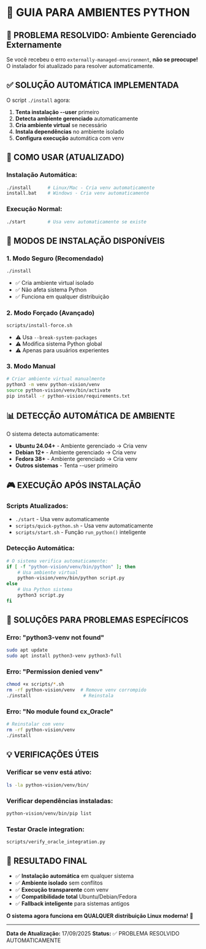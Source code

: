 # 🐍 GUIA PARA AMBIENTES PYTHON

## 🎯 **PROBLEMA RESOLVIDO: Ambiente Gerenciado Externamente**

Se você recebeu o erro `externally-managed-environment`, **não se preocupe!** O instalador foi atualizado para resolver automaticamente.

## ✅ **SOLUÇÃO AUTOMÁTICA IMPLEMENTADA**

O script `./install` agora:

1. **Tenta instalação --user** primeiro
2. **Detecta ambiente gerenciado** automaticamente
3. **Cria ambiente virtual** se necessário
4. **Instala dependências** no ambiente isolado
5. **Configura execução** automática com venv

## 🚀 **COMO USAR (ATUALIZADO)**

### **Instalação Automática:**
```bash
./install      # Linux/Mac - Cria venv automaticamente
install.bat    # Windows - Cria venv automaticamente
```

### **Execução Normal:**
```bash
./start        # Usa venv automaticamente se existe
```

## 🔧 **MODOS DE INSTALAÇÃO DISPONÍVEIS**

### **1. Modo Seguro (Recomendado)**
```bash
./install
```
- ✅ Cria ambiente virtual isolado
- ✅ Não afeta sistema Python
- ✅ Funciona em qualquer distribuição

### **2. Modo Forçado (Avançado)**
```bash
scripts/install-force.sh
```
- ⚠️ Usa `--break-system-packages`
- ⚠️ Modifica sistema Python global
- ⚠️ Apenas para usuários experientes

### **3. Modo Manual**
```bash
# Criar ambiente virtual manualmente
python3 -m venv python-vision/venv
source python-vision/venv/bin/activate
pip install -r python-vision/requirements.txt
```

## 📊 **DETECÇÃO AUTOMÁTICA DE AMBIENTE**

O sistema detecta automaticamente:

- **Ubuntu 24.04+** - Ambiente gerenciado → Cria venv
- **Debian 12+** - Ambiente gerenciado → Cria venv
- **Fedora 38+** - Ambiente gerenciado → Cria venv
- **Outros sistemas** - Tenta --user primeiro

## 🎮 **EXECUÇÃO APÓS INSTALAÇÃO**

### **Scripts Atualizados:**
- `./start` - Usa venv automaticamente
- `scripts/quick-python.sh` - Usa venv automaticamente
- `scripts/start.sh` - Função `run_python()` inteligente

### **Detecção Automática:**
```bash
# O sistema verifica automaticamente:
if [ -f "python-vision/venv/bin/python" ]; then
    # Usa ambiente virtual
    python-vision/venv/bin/python script.py
else
    # Usa Python sistema
    python3 script.py
fi
```

## 🐛 **SOLUÇÕES PARA PROBLEMAS ESPECÍFICOS**

### **Erro: "python3-venv not found"**
```bash
sudo apt update
sudo apt install python3-venv python3-full
```

### **Erro: "Permission denied venv"**
```bash
chmod +x scripts/*.sh
rm -rf python-vision/venv  # Remove venv corrompido
./install                   # Reinstala
```

### **Erro: "No module found cx_Oracle"**
```bash
# Reinstalar com venv
rm -rf python-vision/venv
./install
```

## 💡 **VERIFICAÇÕES ÚTEIS**

### **Verificar se venv está ativo:**
```bash
ls -la python-vision/venv/bin/
```

### **Verificar dependências instaladas:**
```bash
python-vision/venv/bin/pip list
```

### **Testar Oracle integration:**
```bash
scripts/verify_oracle_integration.py
```

## 🎉 **RESULTADO FINAL**

- ✅ **Instalação automática** em qualquer sistema
- ✅ **Ambiente isolado** sem conflitos
- ✅ **Execução transparente** com venv
- ✅ **Compatibilidade total** Ubuntu/Debian/Fedora
- ✅ **Fallback inteligente** para sistemas antigos

**O sistema agora funciona em QUALQUER distribuição Linux moderna!** 🚀

---

**Data de Atualização:** 17/09/2025
**Status:** ✅ PROBLEMA RESOLVIDO AUTOMATICAMENTE